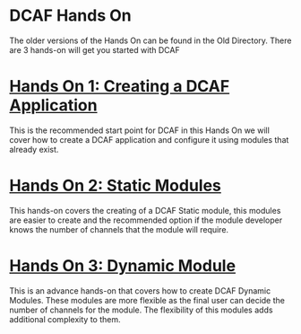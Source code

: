 # DCAF Hands On

The older versions of the Hands On can be found in the Old Directory.
There are 3  hands-on  will get you started with DCAF


# [ Hands On 1: Creating a DCAF Application](Hands-On_1/DCAF_Hands_On_1.md)
This is the recommended start point for DCAF in this Hands On we will cover how to create a DCAF application and configure it using modules that already exist.

# [Hands On 2: Static Modules](Hands-On_2/DCAF_Hands_On_2.md)
This hands-on covers the creating of a DCAF Static module, this modules are easier to create and the recommended option if the module developer knows the number of channels that the module will require.

# [Hands On 3: Dynamic Module](Hands-On_3/DCAF_Hands_On_3.md)
This is an advance hands-on that covers how to create DCAF Dynamic Modules. These modules are more flexible as the final user can decide the number of channels for the module. The flexibility of this modules adds additional complexity to them.
